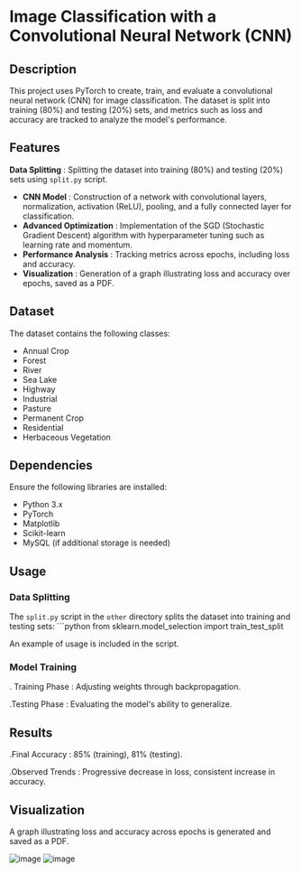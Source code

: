 # Image Classification with a Convolutional Neural Network (CNN)

## Description
This project uses PyTorch to create, train, and evaluate a convolutional neural network (CNN) for image classification. The dataset is split into training (80%) and testing (20%) sets, and metrics such as loss and accuracy are tracked to analyze the model's performance.

## Features
 **Data Splitting** : Splitting the dataset into training (80%) and testing (20%) sets using  `split.py` script.
- **CNN Model** : Construction of a network with convolutional layers, normalization, activation (ReLU), pooling, and a fully connected layer for classification.
- **Advanced Optimization** : Implementation of the SGD (Stochastic Gradient Descent) algorithm with hyperparameter tuning such as learning rate and momentum.
- **Performance Analysis** : Tracking metrics across epochs, including loss and accuracy.
- **Visualization** : Generation of a graph illustrating loss and accuracy over epochs, saved as a PDF.

## Dataset
The dataset contains the following classes:
- Annual Crop
- Forest
- River
- Sea Lake
- Highway
- Industrial
- Pasture
- Permanent Crop
- Residential
- Herbaceous Vegetation

## Dependencies
Ensure the following libraries are installed:
- Python 3.x
- PyTorch
- Matplotlib
- Scikit-learn
- MySQL (if additional storage is needed)

## Usage
### Data Splitting
The `split.py` script in the  `other` directory splits the dataset into training and testing sets:
    ```python
    from sklearn.model_selection import train_test_split
    
An example of usage is included in the script.

### Model Training
. Training Phase : Adjusting weights through backpropagation.

.Testing Phase : Evaluating the model's ability to generalize.

## Results
.Final Accuracy : 85% (training), 81% (testing).

.Observed Trends : Progressive decrease in loss, consistent increase in accuracy.

## Visualization
A graph illustrating loss and accuracy across epochs is generated and saved as a PDF.

![image](https://github.com/user-attachments/assets/fc3eea4d-0a4c-419a-98e6-85de635e511e)
![image](https://github.com/user-attachments/assets/202f89dd-5432-4479-bf0b-e5b6c99158a6)

